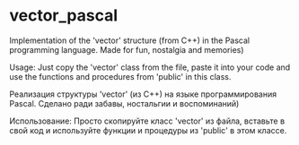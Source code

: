 # veсtor_pascal
Implementation of the 'vector' structure (from C++) in the Pascal programming language. 
Made for fun, nostalgia and memories)

Usage:
Just copy the 'vector' class from the file, paste it into your code and use the functions and procedures from 'public' in this class.

Реализация структуры 'vector' (из C++) на языке программирования Pascal.
Сделано ради забавы, ностальгии и воспоминаний)

Использование:
Просто скопируйте класс 'vector' из файла, вставьте в свой код и используйте функции и процедуры из 'public' в этом классе.
